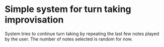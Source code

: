 # Simple system for turn taking improvisation

System tries to continue turn taking by repeating the last few notes
played by the user. The number of notes selected is random for now.
